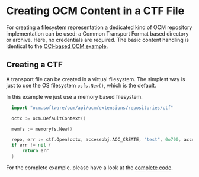 # Creating OCM Content in a CTF File

For creating a filesystem representation a dedicated kind
of OCM repository implementation can be used: a Common Transport
Format based directory or archive. Here, no credentials
are required. The basic content handling is identical
to the [OCI-based OCM example](creds.md).

## Creating a CTF

A transport file can be created in a virtual filesystem.
The simplest way is just to use the OS filesystem `osfs.New()`,
which is the default.

In this example we just use a memory based filesystem.

```go
  import "ocm.software/ocm/api/ocm/extensions/repositories/ctf"

  octx := ocm.DefaultContext()

  memfs := memoryfs.New()

  repo, err := ctf.Open(octx, accessobj.ACC_CREATE, "test", 0o700, accessio.PathFileSystem(memfs))
  if err != nil {
      return err
  }
```

For the complete example, please have a look at the [complete code](ctf/example.go).
